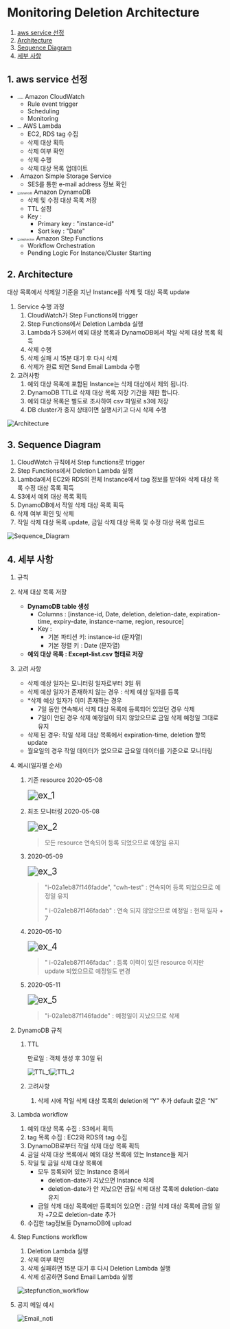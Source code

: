 # Monitoring Deletion Architecture

1. [aws service 선정](#1-aws-service-선정)
2. [Architecture](#2-Architecture)
3. [Sequence Diagram](#3-Sequence-Diagram)
4. [세부 사항](#4-세부-사항)

<div style="page-break-after: always; break-after: page;"></div>

## 1. aws service 선정

- <img src="images/cloudwatch.png" alt="cloudwatch" style="zoom:15%;" /> Amazon CloudWatch
  - Rule event trigger
  - Scheduling
  - Monitoring
- <img src="images/lambda.png" alt="lambda" style="zoom:15%;" /> AWS Lambda
  - EC2, RDS tag 수집
  - 삭제 대상 획득
  - 삭제 여부 확인 
  - 삭제 수행
  - 삭제 대상 목록 업데이트
- <img src="images/ses.png" alt="ses" style="zoom:8%;" /> Amazon Simple Storage Service
  - SES를 통한 e-mail address 정보 확인
- <img src="images/dynamodb.svg" alt="dynamodb" style="zoom:40%;" /> Amazon DynamoDB
  - 삭제 및 수정 대상 목록 저장
  - TTL 설정
  - Key : 
    - Primary key : "instance-id"
    - Sort key : "Date"
- <img src="images/stepfunction.svg" alt="stepfunction" style="zoom:40%;" /> Amazon Step Functions
  - Workflow Orchestration
  - Pending Logic For Instance/Cluster Starting

<div style="page-break-after: always; break-after: page;"></div>

## 2. Architecture

대상 목록에서 삭제일 기준을 지난 Instance를 삭제 및 대상 목록 update

1. Service 수행 과정
   1. CloudWatch가 Step Functions에 trigger
   2. Step Functions에서 Deletion Lambda 실행
   3. Lambda가 S3에서 예외 대상 목록과 DynamoDB에서 작일 삭제 대상 목록 획득
   4. 삭제 수행
   5. 삭제 실패 시 15분 대기 후 다시 삭제
   6. 삭제가 완료 되면 Send Email Lambda 수행
2. 고려사항
   1. 예외 대상 목록에 포함된 Instance는 삭제 대상에서 제외 됩니다.
   2. DynamoDB TTL로 삭제 대상 목록 저장 기간을 제한 합니다.
   3. 예외 대상 목록은 별도로 조사하여 csv 파일로 s3에 저장
   4. DB cluster가 중지 상태이면 실행시키고 다시 삭제 수행

![Architecture](images/Architecture.png)

<div style="page-break-after: always; break-after: page;"></div>

## 3. Sequence Diagram

1. CloudWatch 규칙에서 Step functions로 trigger
2. Step Functions에서 Deletion Lambda 실행
3. Lambda에서 EC2와 RDS의 전체 Instance에서 tag 정보를 받아와 삭제 대상 목록 수정 대상 목록 획득
4. S3에서 예외 대상 목록 획득
5. DynamoDB에서 작일 삭제 대상 목록 획득
6. 삭제 여부 확인 및 삭제
7. 작일 삭제 대상 목록 update, 금일 삭제 대상 목록 및 수정 대상 목록 업로드

![Sequence_Diagram](images/Sequence_Diagram.png)

<div style="page-break-after: always; break-after: page;"></div>

## 4. 세부 사항

1.  규칙

   1. 삭제 대상 목록 저장

      - **DynamoDB table 생성**
        - Columns : [instance-id, Date, deletion, deletion-date, expiration-time, expiry-date, instance-name, region, resource]
        - Key : 
          - 기본 파티션 키: instance-id (문자열)
          - 기본 정렬 키 : Date (문자열)
      - **예외 대상 목록 : Except-list.csv 형태로 저장**

   2. 고려 사항

      - 삭제 예상 일자는 모니터링 일자로부터 3일 뒤
      - 삭제 예상 일자가 존재하지 않는 경우  : 삭제 예상 일자를 등록
      - *삭제 예상 일자가 이미 존재하는 경우
        - 7일 동안 연속해서 삭제 대상 목록에 등록되어 있었던 경우 삭제
        - 7일이 안된 경우 삭제 예정일이 되지 않았으므로 금일 삭제 예정일 그대로 유지
      - 삭제 된 경우: 작일 삭제 대상 목록에서 expiration-time, deletion 항목 update
      - 월요일의 경우 작일 데이터가 없으므로 금요일 데이터를 기준으로 모니터링

      <div style="page-break-after: always; break-after: page;"></div>

   3. 예시(일자별 순서)

      1. 기존 resource 2020-05-08

         <img src="images/ex_1.png" alt="ex_1" style="zoom:150%;" />

      2. 최초 모니터링 2020-05-08

         <img src="images/ex_2.png" alt="ex_2" style="zoom:150%;" />

         > 모든 resource 연속되어 등록 되었으므로 예정일 유지

      3. 2020-05-09

         <img src="images/ex_3.png" alt="ex_3" style="zoom:150%;" />

         > "i-02a1eb87f146fadde", "cwh-test" : 연속되어 등록 되었으므로 예정일 유지
         >
         > " i-02a1eb87f146fadab" : 연속 되지 않았으므로 예정일 **:** 현재 일자 + 7

      4. 2020-05-10

         <img src="images/ex_4.png" alt="ex_4" style="zoom:150%;" />

         > " i-02a1eb87f146fadac" : 등록 이력이 있던 resource 이지만 update 되었으므로 예정일도 변경

      5. 2020-05-11

         <img src="images/ex_5.png" alt="ex_5" style="zoom:150%;" />

         > "i-02a1eb87f146fadde" : 예정일이 지났으므로 삭제

   <div style="page-break-after: always; break-after: page;"></div>

2. DynamoDB 규칙

   1. TTL

      만료일 : 객체 생성 후 30일 뒤

      <img src="images/TTL_1.png" alt="TTL_1" style="zoom:100%;" /><img src="images/TTL_2.png" alt="TTL_2" style="zoom:100%;" />

   2. 고려사항

      1. 삭제 시에 작일 삭제 대상 목록의 deletion에 “Y” 추가 default 값은 “N”

   <div style="page-break-after: always; break-after: page;"></div>

3. Lambda workflow

   1. 예외 대상 목록 수집 : S3에서 획득
   2. tag 목록 수집 : EC2와 RDS의 tag 수집
   3. DynamoDB로부터 작일 삭제 대상 목록 획득
   4. 금일 삭제 대상 목록에서 예외 대상 목록에 있는 Instance들 제거
   5. 작일 및 금일 삭제 대상 목록에 
      - 모두 등록되어 있는 Instance 중에서 
        - deletion-date가 지났으면 Instance 삭제
        - deletion-date가 안 지났으면 금일 삭제 대상 목록에 deletion-date 유지
      - 금일 삭제 대상 목록에만 등록되어 있으면 : 금일 삭제 대상 목록에 금일 일자 +7으로 deletion-date 추가
   6. 수집한 tag정보들 DynamoDB에 upload
   
   
   
4.  Step Functions workflow

    1.  Deletion Lambda 실행
    2.  삭제 여부 확인
    3.  삭제 실패하면 15분 대기 후 다시 Deletion Lambda 실행
    4.  삭제 성공하면 Send Email Lambda 실행 

    ![stepfunction_workflow](images/stepfunction_workflow.png)

    

5.  공지 메일 예시

    ![Email_noti](images/Email_noti.png)
